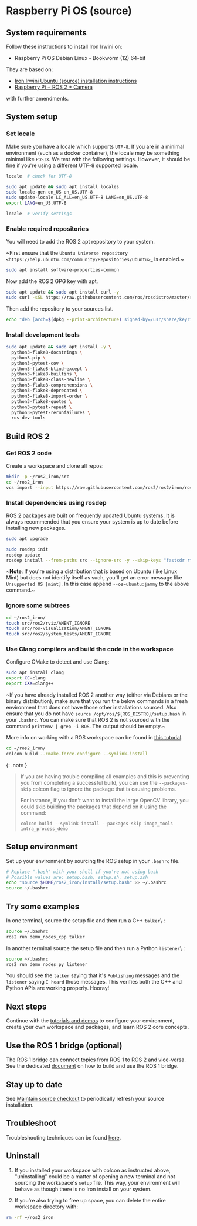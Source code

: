 # Raspberry Pi OS (source)

## System requirements

Follow these instructions to install Iron Irwini on:

- Raspberry Pi OS Debian Linux - Bookworm (12) 64-bit

They are based on:

- [Iron Irwini Ubuntu (source) installation instructions](https://docs.ros.org/en/iron/Installation/Alternatives/Ubuntu-Development-Setup.html)
- [Raspberry Pi + ROS 2 + Camera](https://medium.com/swlh/raspberry-pi-ros-2-camera-eef8f8b94304)

with further amendments.

## System setup

### Set locale

Make sure you have a locale which supports `UTF-8`.
If you are in a minimal environment (such as a docker container), the locale may be something minimal like `POSIX`.
We test with the following settings. However, it should be fine if you're using a different UTF-8 supported locale.

  ```bash
  locale  # check for UTF-8

  sudo apt update && sudo apt install locales
  sudo locale-gen en_US en_US.UTF-8
  sudo update-locale LC_ALL=en_US.UTF-8 LANG=en_US.UTF-8
  export LANG=en_US.UTF-8

  locale  # verify settings
  ```

### Enable required repositories

You will need to add the ROS 2 apt repository to your system.

~First ensure that the `Ubuntu Universe repository <https://help.ubuntu.com/community/Repositories/Ubuntu>`_ is enabled.~

  ```bash
  sudo apt install software-properties-common
  ```

Now add the ROS 2 GPG key with apt.

  ```bash
  sudo apt update && sudo apt install curl -y
  sudo curl -sSL https://raw.githubusercontent.com/ros/rosdistro/master/ros.key -o /usr/share/keyrings/ros-archive-keyring.gpg
  ```

Then add the repository to your sources list.

  ```bash
  echo "deb [arch=$(dpkg --print-architecture) signed-by=/usr/share/keyrings/ros-archive-keyring.gpg] http://packages.ros.org/ros2/ubuntu $(. /etc/os-release && echo $VERSION_CODENAME) main" | sudo tee /etc/apt/sources.list.d/ros2.list > /dev/null
  ```

### Install development tools

  ```bash
  sudo apt update && sudo apt install -y \
    python3-flake8-docstrings \
    python3-pip \
    python3-pytest-cov \
    python3-flake8-blind-except \
    python3-flake8-builtins \
    python3-flake8-class-newline \
    python3-flake8-comprehensions \
    python3-flake8-deprecated \
    python3-flake8-import-order \
    python3-flake8-quotes \
    python3-pytest-repeat \
    python3-pytest-rerunfailures \
    ros-dev-tools
  ```

## Build ROS 2

### Get ROS 2 code

Create a workspace and clone all repos:

  ```bash
  mkdir -p ~/ros2_iron/src
  cd ~/ros2_iron
  vcs import --input https://raw.githubusercontent.com/ros2/ros2/iron/ros2.repos src
  ```

### Install dependencies using rosdep

ROS 2 packages are built on frequently updated Ubuntu systems.
It is always recommended that you ensure your system is up to date before installing new packages.

  ```bash
  sudo apt upgrade

  sudo rosdep init
  rosdep update
  rosdep install --from-paths src --ignore-src -y --skip-keys "fastcdr rti-connext-dds-6.0.1 urdfdom_headers"
  ```

~**Note**: If you're using a distribution that is based on Ubuntu (like Linux Mint) but does not identify itself as such, you'll get an error message like `Unsupported OS [mint]`. In this case append `--os=ubuntu:jammy` to the above command.~

### Ignore some subtrees

  ```bash
  cd ~/ros2_iron/
  touch src/ros2/rviz/AMENT_IGNORE
  touch src/ros-visualization/AMENT_IGNORE
  touch src/ros2/system_tests/AMENT_IGNORE
  ```

### Use Clang compilers and build the code in the workspace

Configure CMake to detect and use Clang:

  ```bash
  sudo apt install clang
  export CC=clang
  export CXX=clang++
  ```

~If you have already installed ROS 2 another way (either via Debians or the binary distribution), make sure that you run the below commands in a fresh environment that does not have those other installations sourced.
Also ensure that you do not have `source /opt/ros/${ROS_DISTRO}/setup.bash` in your `.bashrc`.
You can make sure that ROS 2 is not sourced with the command `printenv | grep -i ROS`.
The output should be empty.~

More info on working with a ROS workspace can be found in [this tutorial](https://docs.ros.org/en/iron/Tutorials/Beginner-Client-Libraries/Colcon-Tutorial.html).

  ```bash
  cd ~/ros2_iron/
  colcon build --cmake-force-configure --symlink-install
  ```

{: .note }
> If you are having trouble compiling all examples and this is preventing you from completing a successful build, you can use the `--packages-skip` colcon flag to ignore the package that is causing problems.
>
> For instance, if you don't want to install the large OpenCV library, you could skip building the packages that depend on it using the command:
>
> `colcon build --symlink-install --packages-skip image_tools intra_process_demo`

## Setup environment

Set up your environment by sourcing the ROS setup in your `.bashrc` file.

  ```bash
  # Replace ".bash" with your shell if you're not using bash
  # Possible values are: setup.bash, setup.sh, setup.zsh
  echo "source $HOME/ros2_iron/install/setup.bash" >> ~/.bashrc
  source ~/.bashrc
  ```

## Try some examples

In one terminal, source the setup file and then run a C++ `talker`\ :

  ```bash
  source ~/.bashrc
  ros2 run demo_nodes_cpp talker
  ```

In another terminal source the setup file and then run a Python `listener`\ :

  ```bash
  source ~/.bashrc
  ros2 run demo_nodes_py listener
  ```

You should see the `talker` saying that it's `Publishing` messages and the `listener` saying `I heard` those messages.
This verifies both the C++ and Python APIs are working properly.
Hooray!

## Next steps

Continue with the [tutorials and demos](https://docs.ros.org/en/iron/Tutorials.html) to configure your environment, create your own workspace and packages, and learn ROS 2 core concepts.

## Use the ROS 1 bridge (optional)

The ROS 1 bridge can connect topics from ROS 1 to ROS 2 and vice-versa.
See the dedicated [document](https://docs.ros.org/en/iron/How-To-Guides/Using-ros1_bridge-Jammy-upstream.html) on how to build and use the ROS 1 bridge.

## Stay up to date

See [Maintain source checkout](https://docs.ros.org/en/iron/Installation/Maintaining-a-Source-Checkout.html) to periodically refresh your source installation.

## Troubleshoot

Troubleshooting techniques can be found [here](https://docs.ros.org/en/iron/How-To-Guides/Installation-Troubleshooting.html#linux-troubleshooting).

## Uninstall

1. If you installed your workspace with colcon as instructed above, "uninstalling" could be a matter of opening a new terminal and not sourcing the workspace's `setup` file.
   This way, your environment will behave as though there is no Iron install on your system.

2. If you're also trying to free up space, you can delete the entire workspace directory with:

  ```bash
  rm -rf ~/ros2_iron
  ```
